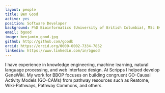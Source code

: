 ```yaml
---
layout: people
title: Ben Good
active: yes
position: Software Developer
background: PhD Bioinformatics (University of British Columbia), MSc Evolutionary and Adaptive Systems (University of Sussex)
email: bgood
image: benjamin_good.jpg
github: http://github.com/goodb
orcid: https://orcid.org/0000-0002-7334-7852
linkedin: https://www.linkedin.com/in/bgood
---
```

I have experience in knowledge engineering, machine learning, natural language processing, and web interface design.
At Scripps I helped develop GeneWiki. My work for BBOP focuses on building congruent GO-Causal Activity Models (GO-CAMs) from pathway resources such as Reatome, Wiki-Pathways, Pathway Commons, and others.
